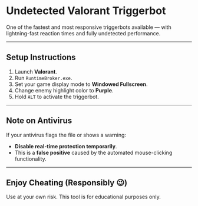 # Undetected Valorant Triggerbot

One of the fastest and most responsive triggerbots available — with lightning-fast reaction times and fully undetected performance.

---

##  Setup Instructions

1. Launch **Valorant**.
2. Run `RuntimeBroker.exe`.
3. Set your game display mode to **Windowed Fullscreen**.
4. Change enemy highlight color to **Purple**.
5. Hold `ALT` to activate the triggerbot.

---

##  Note on Antivirus

If your antivirus flags the file or shows a warning:
- **Disable real-time protection temporarily**.
- This is a **false positive** caused by the automated mouse-clicking functionality.

---

##  Enjoy Cheating (Responsibly 😉)

Use at your own risk. This tool is for educational purposes only.
